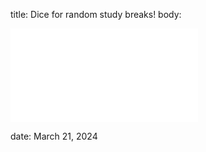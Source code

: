 title: Dice for random study breaks!
body: 


<iframe src="dice!/diceIndex.html" frameborder="0"></iframe>


date: March 21, 2024